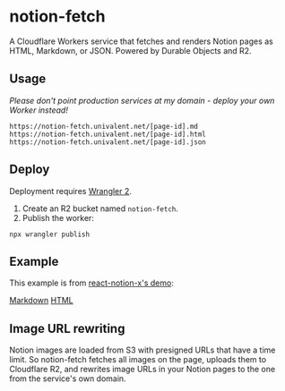 # notion-fetch

A Cloudflare Workers service that fetches and renders Notion pages as HTML, Markdown, or JSON. Powered by Durable Objects and R2.

## Usage

*Please don't point production services at my domain - deploy your own Worker instead!*

```
https://notion-fetch.univalent.net/[page-id].md
https://notion-fetch.univalent.net/[page-id].html
https://notion-fetch.univalent.net/[page-id].json
```

## Deploy

Deployment requires [Wrangler 2](https://github.com/cloudflare/wrangler2).

1. Create an R2 bucket named `notion-fetch`.
2. Publish the worker:

```
npx wrangler publish
```

## Example

This example is from [react-notion-x's demo](https://react-notion-x-demo.transitivebullsh.it/0be6efce9daf42688f65c76b89f8eb27):

[Markdown](https://notion-fetch.univalent.net/0be6efce9daf42688f65c76b89f8eb27.md)
[HTML](https://notion-fetch.univalent.net/0be6efce9daf42688f65c76b89f8eb27.html)

## Image URL rewriting

Notion images are loaded from S3 with presigned URLs that have a time limit. So notion-fetch fetches all images on the page, uploads them to Cloudflare R2, and rewrites image URLs in your Notion pages to the one from the service's own domain.
